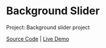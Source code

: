# Background Slider

Project: Background slider project

[Source Code](./README.md) | [Live Demo](https://josephgattuso.github.io/js-projects/background-slider/index)
